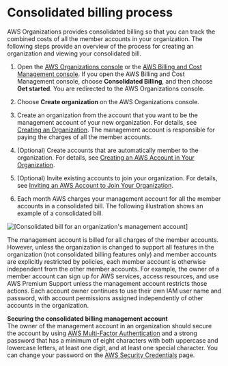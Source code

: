 # Consolidated billing process<a name="useconsolidatedbilling-procedure"></a>

AWS Organizations provides consolidated billing so that you can track the combined costs of all the member accounts in your organization\. The following steps provide an overview of the process for creating an organization and viewing your consolidated bill\.

1. Open the [AWS Organizations console](https://console.aws.amazon.com/organizations/) or the [AWS Billing and Cost Management console](https://console.aws.amazon.com/billing/)\. If you open the AWS Billing and Cost Management console, choose **Consolidated Billing**, and then choose **Get started**\. You are redirected to the AWS Organizations console\.

1. Choose **Create organization** on the AWS Organizations console\.

1. Create an organization from the account that you want to be the management account of your new organization\. For details, see [Creating an Organization](https://docs.aws.amazon.com/organizations/latest/userguide/orgs_manage_create.html)\. The management account is responsible for paying the charges of all the member accounts\.

1. \(Optional\) Create accounts that are automatically member to the organization\. For details, see [ Creating an AWS Account in Your Organization](https://docs.aws.amazon.com/organizations/latest/userguide/orgs_manage_accounts_create.html)\.

1. \(Optional\) Invite existing accounts to join your organization\. For details, see [ Inviting an AWS Account to Join Your Organization](https://docs.aws.amazon.com/organizations/latest/userguide/orgs_manage_accounts_invites.html)\.

1. Each month AWS charges your management account for all the member accounts in a consolidated bill\. The following illustration shows an example of a consolidated bill\.

![\[Consolidated bill for an organization's management account\]](http://docs.aws.amazon.com/awsaccountbilling/latest/aboutv2/images/BillingBitsOfOrganizations.png)

The management account is billed for all charges of the member accounts\. However, unless the organization is changed to support all features in the organization \(not consolidated billing features only\) and member accounts are explicitly restricted by policies, each member account is otherwise independent from the other member accounts\. For example, the owner of a member account can sign up for AWS services, access resources, and use AWS Premium Support unless the management account restricts those actions\. Each account owner continues to use their own IAM user name and password, with account permissions assigned independently of other accounts in the organization\.

**Securing the consolidated billing management account**  
The owner of the management account in an organization should secure the account by using [AWS Multi\-Factor Authentication](https://aws.amazon.com/mfa/) and a strong password that has a minimum of eight characters with both uppercase and lowercase letters, at least one digit, and at least one special character\. You can change your password on the [AWS Security Credentials](https://aws.amazon.com/security-credentials) page\.